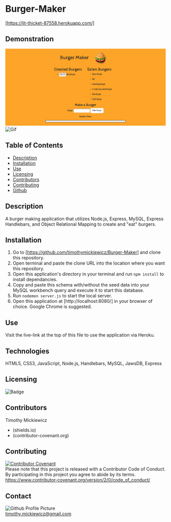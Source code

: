 # Burger-Maker
[https://lit-thicket-87558.herokuapp.com/]

## Demonstration
![Img](public/assets/media/Burger-Maker.png)
![Gif](public/assets/media/burger-maker.gif)

## Table of Contents
* [Description](#description)
* [Installation](#installation)
* [Use](#use)
* [Licensing](#licensing)
* [Contributors](#contributors)
* [Contributing](#contributing)
* [Github](#github) 

## Description
A burger making application that utilizes Node.js, Express, MySQL, Express Handlebars, and Object Relational Mapping to create and "eat" burgers. 
 
## Installation
1. Go to [https://github.com/timothymickiewicz/Burger-Maker] and clone this repository.
2. Open terminal and paste the clone URL into the location where you want this repository.
3. Open this application's directory in your terminal and run `npm install` to install dependancies.
4. Copy and paste this schema with/without the seed data into your MySQL workbench query and execute it to start this database.
5. Run `nodemon server.js` to start the local server.
6. Open this application at [http://localhost:8080/] in your browser of choice. Google Chrome is suggested.

## Use
Visit the live-link at the top of this file to use the application via Heroku.
 
## Technologies
HTML5, CSS3, JavaScript, Node.js, Handlebars, MySQL, JawsDB, Express

## Licensing
![Badge](https://img.shields.io/static/v1?label=License&message=MIT&color=<COLOR>?style=plastic)
 
## Contributors
Timothy Mickiewicz
* (shields.io) 
* (contributor-covenant.org)
 
## Contributing
[![Contributor Covenant](https://img.shields.io/badge/Contributor%20Covenant-v2.0%20adopted-ff69b4.svg)](code_of_conduct.md)</br>
Please note that this project is released with a Contributor Code of Conduct. By participating in this project you agree to abide by its terms.</br>
https://www.contributor-covenant.org/version/2/0/code_of_conduct/
 
## Contact
![Github Profile Picture](https://avatars3.githubusercontent.com/u/58575568?v=4)</br>
timothy.mickiewicz@gmail.com
